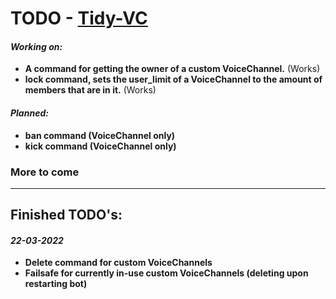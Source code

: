 # TODO - [Tidy-VC](https://github.com/Oui002/Tidy-VC)
#### *Working on:*
- **A command for getting the owner of a custom VoiceChannel.** (Works)
- **lock command, sets the user_limit of a VoiceChannel to the amount of members that are in it.** (Works)

#### *Planned:*
- **ban command (VoiceChannel only)**
- **kick command (VoiceChannel only)**

### More to come
---
## Finished TODO's:

#### *22-03-2022*
- **Delete command for custom VoiceChannels**
- **Failsafe for currently in-use custom VoiceChannels (deleting upon restarting bot)**